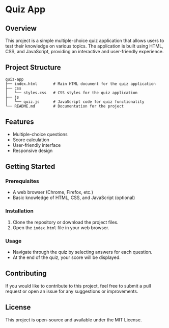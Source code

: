 # Quiz App

## Overview
This project is a simple multiple-choice quiz application that allows users to test their knowledge on various topics. The application is built using HTML, CSS, and JavaScript, providing an interactive and user-friendly experience.

## Project Structure
```
quiz-app
├── index.html       # Main HTML document for the quiz application
├── css
│   └── styles.css   # CSS styles for the quiz application
├── js
│   └── quiz.js      # JavaScript code for quiz functionality
└── README.md        # Documentation for the project
```

## Features
- Multiple-choice questions
- Score calculation
- User-friendly interface
- Responsive design

## Getting Started

### Prerequisites
- A web browser (Chrome, Firefox, etc.)
- Basic knowledge of HTML, CSS, and JavaScript (optional)

### Installation
1. Clone the repository or download the project files.
2. Open the `index.html` file in your web browser.

### Usage
- Navigate through the quiz by selecting answers for each question.
- At the end of the quiz, your score will be displayed.

## Contributing
If you would like to contribute to this project, feel free to submit a pull request or open an issue for any suggestions or improvements.

## License
This project is open-source and available under the MIT License.